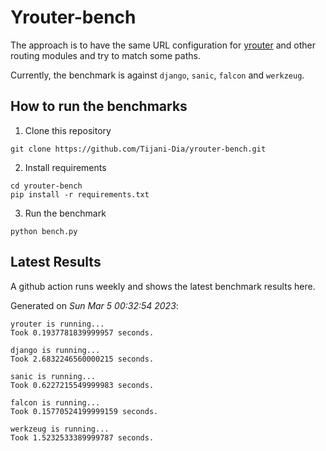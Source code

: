 # Yrouter-bench

The approach is to have the same URL configuration for [yrouter](https://github.com/Tijani-Dia/yrouter) and other routing modules and try to match some paths.

Currently, the benchmark is against `django`, `sanic`, `falcon` and `werkzeug`.

## How to run the benchmarks

1. Clone this repository

```shell
git clone https://github.com/Tijani-Dia/yrouter-bench.git
```

2. Install requirements

```shell
cd yrouter-bench
pip install -r requirements.txt
```

3. Run the benchmark

```shell
python bench.py
```

## Latest Results

A github action runs weekly and shows the latest benchmark results here.

Generated on *Sun Mar  5 00:32:54 2023*:

```shell
yrouter is running...
Took 0.1937781839999957 seconds.

django is running...
Took 2.6832246560000215 seconds.

sanic is running...
Took 0.6227215549999983 seconds.

falcon is running...
Took 0.15770524199999159 seconds.

werkzeug is running...
Took 1.5232533389999787 seconds.

```